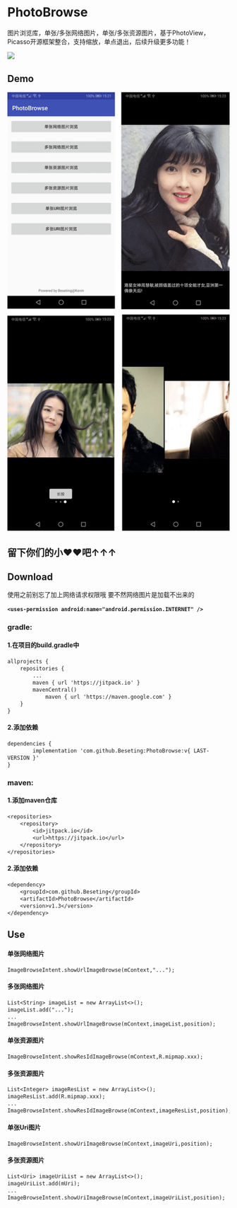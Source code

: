 # PhotoBrowse
图片浏览库，单张/多张网络图片，单张/多张资源图片，基于PhotoView，Picasso开源框架整合，支持缩放，单点退出，后续升级更多功能！

[![](https://jitpack.io/v/Beseting/PhotoBrowse.svg)](https://jitpack.io/#Beseting/PhotoBrowse)

## Demo

![PhotoBrowse](https://github.com/Beseting/PhotoBrowse/blob/master/app/src/main/res/raw/preview.png "Preview")  

## 留下你们的小❤❤吧↑↑↑

## Download

使用之前别忘了加上网络请求权限哦 要不然网络图片是加载不出来的<br />

<b>```<uses-permission android:name="android.permission.INTERNET" />```</b>

### gradle:

#### 1.在项目的build.gradle中


    allprojects {
		repositories {
			...
			maven { url 'https://jitpack.io' }
			mavenCentral()
        		maven { url 'https://maven.google.com' }
		}
	}

#### 2.添加依赖

	dependencies {
	        implementation 'com.github.Beseting:PhotoBrowse:v{ LAST-VERSION }'
	}

### maven:

#### 1.添加maven仓库

	<repositories>
		<repository>
		    <id>jitpack.io</id>
		    <url>https://jitpack.io</url>
		</repository>
	</repositories>

#### 2.添加依赖

	<dependency>
	    <groupId>com.github.Beseting</groupId>
	    <artifactId>PhotoBrowse</artifactId>
	    <version>v1.3</version>
	</dependency>


## Use

#### 单张网络图片

	ImageBrowseIntent.showUrlImageBrowse(mContext,"...");

#### 多张网络图片

	List<String> imageList = new ArrayList<>();
	imageList.add("...");
	...
	ImageBrowseIntent.showUrlImageBrowse(mContext,imageList,position);

#### 单张资源图片

	ImageBrowseIntent.showResIdImageBrowse(mContext,R.mipmap.xxx);

#### 多张资源图片

	List<Integer> imageResList = new ArrayList<>();
	imageResList.add(R.mipmap.xxx);
	...
	ImageBrowseIntent.showResIdImageBrowse(mContext,imageResList,position);

#### 单张Uri图片

	ImageBrowseIntent.showUriImageBrowse(mContext,imageUri,position);

#### 多张资源图片

	List<Uri> imageUriList = new ArrayList<>();
	imageUriList.add(mUri);
	...
	ImageBrowseIntent.showUriImageBrowse(mContext,imageUriList,position);